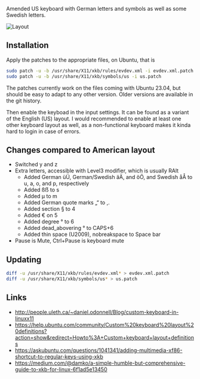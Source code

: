 Amended US keyboard with German letters and symbols as well as some Swedish letters.

![Layout](https://github.com/wasmitnetzen/keyboard/raw/master/layout.png "Layout")

## Installation

Apply the patches to the appropriate files, on Ubuntu, that is
```Bash
sudo patch -u -b /usr/share/X11/xkb/rules/evdev.xml -i evdev.xml.patch
sudo patch -u -b /usr/share/X11/xkb/symbols/us -i us.patch
```

The patches currently work on the files coming with Ubuntu 23.04, but should be easy to adapt to any other version. Older versions are available in the git history.

Then enable the keyboad in the input settings. It can be found as a variant of the English (US) layout. I would recommended to enable at least one other keyboard layout as well, as a non-functional keyboard makes it kinda hard to login in case of errors.

## Changes compared to American layout
* Switched y and z
* Extra letters, accessible with Level3 modifier, which is usually RAlt
  * Added German üÜ, German/Swedish äÄ, and öÖ, and Swedish åÅ to u, a, o, and p, respectively
  * Added ßẞ to s
  * Added µ to m
  * Added German quote marks „“ to ,.
  * Added section § to 4
  * Added € on 5
  * Added degree ° to 6
  * Added dead_abovering ° to CAPS+6
  * Added thin space (U2009), nobreakspace to Space bar
* Pause is Mute, Ctrl+Pause is keyboard mute

## Updating

```Bash
diff -u /usr/share/X11/xkb/rules/evdev.xml* > evdev.xml.patch
diff -u /usr/share/X11/xkb/symbols/us* > us.patch
```

## Links
* http://people.uleth.ca/~daniel.odonnell/Blog/custom-keyboard-in-linuxx11
* https://help.ubuntu.com/community/Custom%20keyboard%20layout%20definitions?action=show&redirect=Howto%3A+Custom+keyboard+layout+definitions
* https://askubuntu.com/questions/1041341/adding-multimedia-xf86-shortcut-to-regular-keys-using-xkb
* https://medium.com/@damko/a-simple-humble-but-comprehensive-guide-to-xkb-for-linux-6f1ad5e13450

